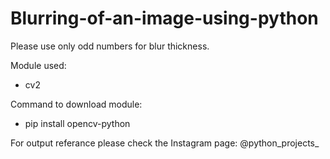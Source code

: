 # Blurring-of-an-image-using-python
Please use only odd numbers for blur thickness.

Module used:
  - cv2
  
Command to download module:
  - pip install opencv-python

For output referance please check the Instagram page: @python_projects_
